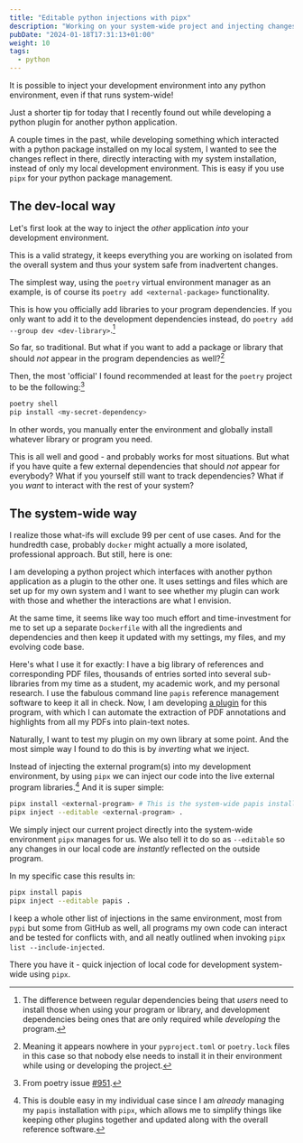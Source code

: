 ```yaml
---
title: "Editable python injections with pipx"
description: "Working on your system-wide project and injecting changes in real-time"
pubDate: "2024-01-18T17:31:13+01:00"
weight: 10
tags:
  - python
---
```


It is possible to inject your development environment into any python environment, even if that runs system-wide!

Just a shorter tip for today that I recently found out while developing a python plugin for another python application.

A couple times in the past, while developing something which interacted with a python package installed on my local system, 
I wanted to see the changes reflect in there, directly interacting with my system installation,
instead of only my local development environment.
This is easy if you use `pipx` for your python package management.

## The dev-local way

Let's first look at the way to inject the *other* application *into* your development environment.

This is a valid strategy, it keeps everything you are working on isolated from the overall system and thus your system safe from inadvertent changes.

The simplest way, using the `poetry` virtual environment manager as an example,
is of course its `poetry add <external-package>` functionality.

This is how you officially add libraries to your program dependencies.
If you only want to add it to the development dependencies instead, do `poetry add --group dev <dev-library>`.[^depsdevdeps]

[^depsdevdeps]: The difference between regular dependencies being that *users* need to install those when using your program or library, and development dependencies being ones that are only required while *developing* the program.

So far, so traditional.
But what if you want to add a package or library that should *not* appear in the program dependencies as well?[^pyproject]

[^pyproject]: Meaning it appears nowhere in your `pyproject.toml` or `poetry.lock` files in this case so that nobody else needs to install it in their environment while using or developing the project.

Then, the most 'official' I found recommended at least for the `poetry` project to be the following:[^poetyinject] 

[^poetyinject]: From poetry issue [#951](https://github.com/python-poetry/poetry/issues/951).

```bash
poetry shell
pip install <my-secret-dependency>
```

In other words, you manually enter the environment and globally install whatever library or program you need.

This is all well and good - and probably works for most situations.
But what if you have quite a few external dependencies that should *not* appear for everybody?
What if you yourself still want to track dependencies?
What if you *want* to interact with the rest of your system?

## The system-wide way

I realize those what-ifs will exclude 99 per cent of use cases.
And for the hundredth case, probably `docker` might actually a more isolated, professional approach.
But still, here is one:

I am developing a python project which interfaces with another python application as a plugin to the other one.
It uses settings and files which are set up for my own system and I want to see whether my plugin can work with those and whether the interactions are what I envision.

At the same time, it seems like way too much effort and time-investment for me to set up 
a separate `Dockerfile` with all the ingredients and dependencies and then keep it updated with 
my settings, my files, and my evolving code base.

Here's what I use it for exactly:
I have a big library of references and corresponding PDF files,
thousands of entries sorted into several sub-libraries from my time as a student, my academic work, and my personal research.
I use the fabulous command line `papis` reference management software to keep it all in check.
Now, I am developing [a plugin](https://github.com/marty-oehme/papis-extract) for this program, 
with which I can automate the extraction of PDF annotations and highlights from all my PDFs into plain-text notes.

Naturally, I want to test my plugin on my own library at some point.
And the most simple way I found to do this is by *inverting* what we inject.

Instead of injecting the external program(s) into my development environment, 
by using `pipx` we can inject our code into the live external program libraries.[^alwayspipx]
And it is super simple:

[^alwayspipx]: This is double easy in my individual case since I am *already* managing my `papis` installation with `pipx`, which allows me to simplify things like keeping other plugins together and updated along with the overall reference software.

```bash
pipx install <external-program> # This is the system-wide papis installation I am already using
pipx inject --editable <external-program> .
```

We simply inject our current project directly into the system-wide environment `pipx` manages for us.
We also tell it to do so as `--editable` so any changes in our local code are *instantly* reflected on the outside program.

In my specific case this results in:

```bash
pipx install papis
pipx inject --editable papis .
```

I keep a whole other list of injections in the same environment, 
most from `pypi` but some from GitHub as well, 
all programs my own code can interact and be tested for conflicts with, 
and all neatly outlined when invoking `pipx list --include-injected`.

There you have it - quick injection of local code for development system-wide using `pipx`.
